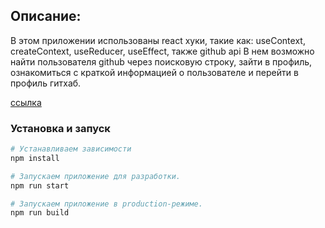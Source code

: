 ## Описание:
В этом приложении использованы react хуки, такие как: useContext, createContext, useReducer, useEffect, также github api
В нем возможно найти пользователя github через поисковую строку, зайти в профиль, ознакомиться с краткой информацией о пользователе и перейти в профиль гитхаб.

[ссылка](https://react-hooks-c194d.web.app/)

### Установка и запуск

```bash
# Устанавливаем зависимости
npm install

# Запускаем приложение для разработки.
npm run start

# Запускаем приложение в production-режиме.
npm run build
```
